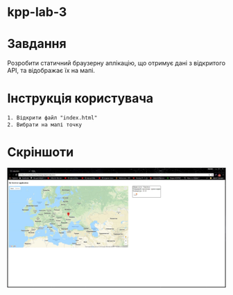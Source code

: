 # kpp-lab-3

# Завдання
Розробити статичний браузерну аплікацію, що отримує дані з відкритого API, та відображає їх на мапі.

# Інструкція користувача
    1. Відкрити файл "index.html"
    2. Вибрати на мапі точку

# Скріншоти
![Рис.1 - Скріншот браузерної аплікації](https://github.com/KrystallSIlver/kpp-lab-3/raw/master/Screan.jpg)
